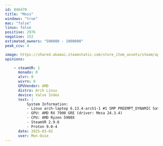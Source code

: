 ```yaml
---
id: 846470
title: "Moss"
windows: "true"
mac: "false"
linux: false
positive: 2976
negative: 152
estimated_owners: "500000 - 1000000"
peak_ccu: 4

image: https://shared.akamai.steamstatic.com/store_item_assets/steam/apps/846470/header_alt_assets_9.jpg?t=1729137573
opinions:

    - steamVR: 1
      monado: 0
      alvr: 0
      wivrn: 0
      GPUVendor: AMD
      distro: Arch Linux
      device: Valve Index
      text: |
          System Information:
          - Linux arch-laptop 6.13.4-arch1-1 #1 SMP PREEMPT_DYNAMIC Sat, 22 Feb 2025 00:37:05 +0000 x86_64 GNU/Linux
          - GPU: AMD RX 7900 GRE (driver: Mesa 24.3.4)
          - CPU: AMD Ryzen 5900X
          - SteamVR 2.9.6
          - Proton 9.0-4
      date: 2025-03-02
      user: Mon-Ouie
---
```

